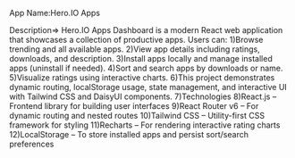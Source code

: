 App Name:Hero.IO Apps

Description=>
Hero.IO Apps Dashboard is a modern React web application that showcases a collection of productive apps. Users can:
1)Browse trending and all available apps.
2)View app details including ratings, downloads, and description.
3)Install apps locally and manage installed apps (uninstall if needed).
4)Sort and search apps by downloads or name.
5)Visualize ratings using interactive charts.
6)This project demonstrates dynamic routing, localStorage usage, state management, and interactive UI with Tailwind CSS and DaisyUI components.
7)Technologies
8)React.js – Frontend library for building user interfaces
9)React Router v6 – For dynamic routing and nested routes
10)Tailwind CSS – Utility-first CSS framework for styling
11)Recharts – For rendering interactive rating charts
12)LocalStorage – To store installed apps and persist sort/search preferences
